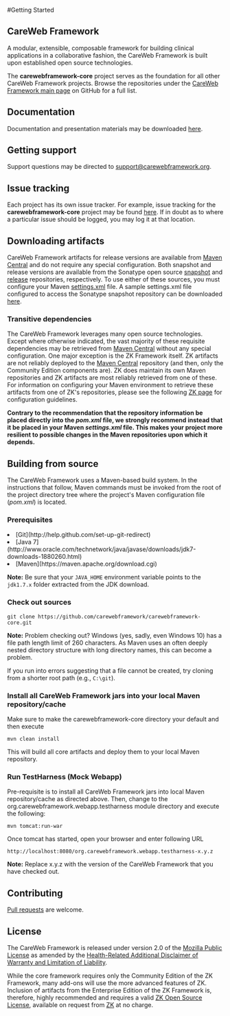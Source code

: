 #Getting Started

## CareWeb Framework
A modular, extensible, composable framework for building clinical applications in a collaborative fashion, the CareWeb Framework is
built upon established open source technologies.

The <b>carewebframework-core</b> project serves as the foundation for all other CareWeb Framework projects. Browse the
repositories under the [CareWeb Framework main page](https://github.com/carewebframework) on GitHub for a full list.

## Documentation
Documentation and presentation materials may be downloaded 
[here](https://github.com/carewebframework/carewebframework.github.io/tree/master/documentation).

## Getting support
Support questions may be directed to [support@carewebframework.org](mailto:support@carewebframework.org).

## Issue tracking
Each project has its own issue tracker.  For example, issue tracking for the <b>carewebframework-core</b> project may be found
[here](https://github.com/carewebframework/carewebframework-core/issues).  If in doubt as to where a particular issue should
be logged, you may log it at that location.

## Downloading artifacts
CareWeb Framework artifacts for release versions are available from [Maven Central][] and do not require any special configuration.  Both snapshot and release versions are available from the Sonatype open source [snapshot](https://oss.sonatype.org/content/repositories/snapshots) and [release](https://oss.sonatype.org/content/repositories/releases) repositories, respectively.  To use either of these sources, you must configure your Maven [settings.xml](https://maven.apache.org/ref/3.3.3/maven-settings/settings.html) file.  A sample settings.xml file configured to access the Sonatype snapshot repository can be downloaded [here](http://www.carewebframework.org/downloads/sample-settings.xml).

### Transitive dependencies
The CareWeb Framework leverages many open source technologies.  Except where otherwise indicated, the vast majority of these requisite
dependencies may be retrieved from [Maven Central][] without any special configuration.  One major exception is the ZK Framework itself.
ZK artifacts are not reliably deployed to the [Maven Central][] repository (and then, only the Community Edition components are).  ZK
does maintain its own Maven repositories and ZK artifacts are most reliably retrieved from one of these. 
For information on configuring your Maven environment to retrieve these artifacts from one of ZK's repositories, please see the following 
[ZK page](http://books.zkoss.org/wiki/ZK_Installation_Guide/Setting_up_IDE/Maven/Resolving_ZK_Framework_Artifacts_via_Maven) 
for configuration guidelines. 

**Contrary to the recommendation that the repository information be placed directly into the <i>pom.xml</i> file, we strongly recommend instead that it be placed in your Maven <i>settings.xml</i> file.  This makes your project more resilient to possible changes in the Maven repositories upon which it depends.**

## Building from source
The CareWeb Framework uses a Maven-based build system. In the instructions that follow, Maven commands must be invoked from the root of the project directory tree where the project's Maven configuration file (<i>pom.xml</i>) is located.

### Prerequisites

<li>[Git](http://help.github.com/set-up-git-redirect)</li>
<li>[Java 7](http://www.oracle.com/technetwork/java/javase/downloads/jdk7-downloads-1880260.html)</li>
<li>[Maven](https://maven.apache.org/download.cgi)</li>

**Note:** Be sure that your `JAVA_HOME` environment variable points to the `jdk1.7.x` folder extracted from the JDK download.

### Check out sources

`git clone https://github.com/carewebframework/carewebframework-core.git`

**Note:** Problem checking out?  Windows (yes, sadly, even Windows 10) has a file path length limit of 260 characters.  As Maven uses an often deeply nested directory structure with long directory names, this can become a problem.  

If you run into errors suggesting that a file cannot be created, try cloning from a shorter root path (e.g., `C:\git`).

### Install all CareWeb Framework jars into your local Maven repository/cache
Make sure to make the carewebframework-core directory your default and then execute

`mvn clean install`

This will build all core artifacts and deploy them to your local Maven repository.

### Run TestHarness (Mock Webapp)
Pre-requisite is to install all CareWeb Framework jars into local Maven repository/cache as directed above.
Then, change to the org.carewebframework.webapp.testharness module directory and execute the following:

`mvn tomcat:run-war`

Once tomcat has started, open your browser and enter following URL

`http://localhost:8080/org.carewebframework.webapp.testharness-x.y.z`

**Note:**  Replace x.y.z with the version of the CareWeb Framework that you have checked out.

## Contributing
[Pull requests](http://help.github.com/send-pull-requests) are welcome.

## License
The CareWeb Framework is released under version 2.0 of the 
[Mozilla Public License](https://github.com/carewebframework/carewebframework-core/blob/master/LICENSE.md) 
as amended by the
[Health-Related Additional Disclaimer of Warranty and Limitation of Liability](https://github.com/carewebframework/carewebframework-core/blob/master/DISCLAIMER.md).

While the core framework requires only the Community Edition of the ZK Framework, many add-ons will use the
more advanced features of ZK.  Inclusion of artifacts from the Enterprise Edition of the ZK Framework is, 
therefore, highly recommended and requires a valid 
[ZK Open Source License](http:/www.carewebframework.com/licensing/zk/zol.pdf), 
available on request from [ZK](http://www.zkoss.org/license/#zol) at no charge.

[Maven Central]: http://search.maven.org/#search%7Cga%7C1%7Ccarewebframework

